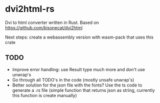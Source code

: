 # dvi2html-rs

Dvi to html converter written in Rust.
Based on https://github.com/kisonecat/dvi2html

Next steps: create a webassembly version with wasm-pack that uses this crate

## TODO
- Improve error handling: use Result type much more and don't use unwrap's
- Go through all TODO's in the code (mostly unsafe unwrap's)
- Better solution for the json file with the fonts? Use the ts code to generate a .rs file (simple function that returns json as string, currently this function is create manually)


